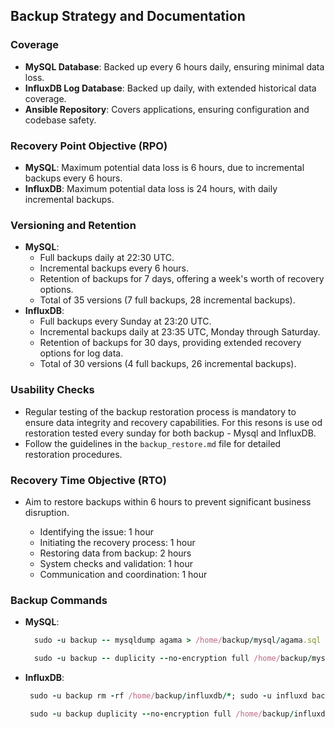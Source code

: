 ## Backup Strategy and Documentation

### Coverage
- **MySQL Database**: Backed up every 6 hours daily, ensuring minimal data loss.
- **InfluxDB Log Database**: Backed up daily, with extended historical data coverage.
- **Ansible Repository**: Covers applications, ensuring configuration and codebase safety.

### Recovery Point Objective (RPO)
- **MySQL**: Maximum potential data loss is 6 hours, due to incremental backups every 6 hours.
- **InfluxDB**: Maximum potential data loss is 24 hours, with daily incremental backups.

### Versioning and Retention
- **MySQL**: 
  - Full backups daily at 22:30 UTC.
  - Incremental backups every 6 hours.
  - Retention of backups for 7 days, offering a week's worth of recovery options.
  - Total of 35 versions (7 full backups, 28 incremental backups).
- **InfluxDB**: 
  - Full backups every Sunday at 23:20 UTC.
  - Incremental backups daily at 23:35 UTC, Monday through Saturday.
  - Retention of backups for 30 days, providing extended recovery options for log data.
  - Total of 30 versions (4 full backups, 26 incremental backups).

### Usability Checks
- Regular testing of the backup restoration process is mandatory to ensure data integrity and recovery capabilities. For this resons is use od restoration tested every sunday for both backup - Mysql and InfluxDB.
- Follow the guidelines in the `backup_restore.md` file for detailed restoration procedures.

### Recovery Time Objective (RTO)
- Aim to restore backups within 6 hours to prevent significant business disruption.

    - Identifying the issue: 1 hour
    - Initiating the recovery process: 1 hour
    - Restoring data from backup: 2 hours
    - System checks and validation: 1 hour
    - Communication and coordination: 1 hour

### Backup Commands
- **MySQL**: 
  ```ruby
    sudo -u backup -- mysqldump agama > /home/backup/mysql/agama.sql
    ```
  ```ruby
    sudo -u backup -- duplicity --no-encryption full /home/backup/mysql/ rsync://MichalKaiser@backup.cybera.mk/mysql
    ```
- **InfluxDB**: 
  ```ruby
   sudo -u backup rm -rf /home/backup/influxdb/*; sudo -u influxd backup -portable -database telegraf /home/backup/influxdb`
  ```
  ```ruby
   sudo -u backup duplicity --no-encryption full /home/backup/influxdb/ rsync://MichalKaiser@backup.cybera.mk/influxdb`
   ```